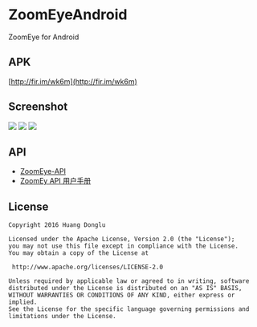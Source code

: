 # ZoomEyeAndroid
ZoomEye for Android

## APK
[http://fir.im/wk6m](http://fir.im/wk6m)

## Screenshot

![](http://ww2.sinaimg.cn/large/5e9a81dbgw1f3e6rlnplbj207d0etjrr.jpg)
![](http://ww4.sinaimg.cn/large/5e9a81dbgw1f3e6qy8g8gj207d0etwes.jpg)
![](http://ww2.sinaimg.cn/large/5e9a81dbgw1f3e6rcr81yj207d0etdgw.jpg)

## API

* [ZoomEye-API](https://github.com/donglua/ZoomEye-API)
* [ZoomEy API 用户手册](https://www.zoomeye.org/api/doc)


## License
```
Copyright 2016 Huang Donglu

Licensed under the Apache License, Version 2.0 (the "License");
you may not use this file except in compliance with the License.
You may obtain a copy of the License at

 http://www.apache.org/licenses/LICENSE-2.0

Unless required by applicable law or agreed to in writing, software
distributed under the License is distributed on an "AS IS" BASIS,
WITHOUT WARRANTIES OR CONDITIONS OF ANY KIND, either express or implied.
See the License for the specific language governing permissions and
limitations under the License.

```

